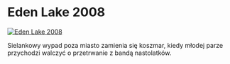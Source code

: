 Eden Lake 2008 
=============
[![Eden Lake 2008 ](http://vidos.pl/images/player.gif)](http://vidos.pl/eden-lake-2008)

 Sielankowy wypad poza miasto zamienia się koszmar, kiedy młodej parze przychodzi walczyć o przetrwanie z bandą nastolatków.
